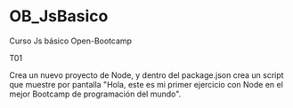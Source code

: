 # OB_JsBasico
Curso Js básico Open-Bootcamp

T01

Crea un nuevo proyecto de Node, y dentro del package.json crea un script que muestre por pantalla "Hola, este es mi primer ejercicio con Node en el mejor Bootcamp de programación del mundo".